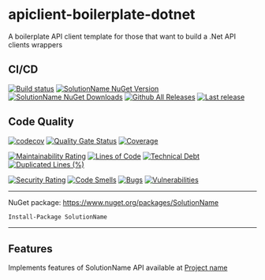 # apiclient-boilerplate-dotnet

A boilerplate API client template for those that want to build a .Net API clients wrappers

## CI/CD

[![Build status](https://ci.appveyor.com/api/projects/status/w9g1i60og8jyxo4d?svg=true)](https://ci.appveyor.com/project/guibranco/vtex-dotnet-sdk)
[![SolutionName NuGet Version](https://img.shields.io/nuget/v/SolutionName.svg?style=flat)](https://www.nuget.org/packages/SolutionName/)
[![SolutionName NuGet Downloads](https://img.shields.io/nuget/dt/SolutionName.svg?style=flat)](https://www.nuget.org/packages/SolutionName/)
[![Github All Releases](https://img.shields.io/github/downloads/guibranco/SolutionName/total.svg?style=flat)](https://github.com/guibranco/SolutionName)
[![Last release](https://img.shields.io/github/release-date/guibranco/SolutionName.svg?style=flat)](https://github.com/guibranco/SolutionName)

## Code Quality

[![codecov](https://codecov.io/gh/guibranco/SolutionName/branch/master/graph/badge.svg)](https://codecov.io/gh/guibranco/SolutionName)
[![Quality Gate Status](https://sonarcloud.io/api/project_badges/measure?project=guibranco_SolutionName&metric=alert_status)](https://sonarcloud.io/dashboard?id=guibranco_SolutionName)
[![Coverage](https://sonarcloud.io/api/project_badges/measure?project=guibranco_SolutionName&metric=coverage)](https://sonarcloud.io/dashboard?id=guibranco_SolutionName)

[![Maintainability Rating](https://sonarcloud.io/api/project_badges/measure?project=guibranco_SolutionName&metric=sqale_rating)](https://sonarcloud.io/dashboard?id=guibranco_SolutionName)
[![Lines of Code](https://sonarcloud.io/api/project_badges/measure?project=guibranco_SolutionName&metric=ncloc)](https://sonarcloud.io/dashboard?id=guibranco_SolutionName)
[![Technical Debt](https://sonarcloud.io/api/project_badges/measure?project=guibranco_SolutionName&metric=sqale_index)](https://sonarcloud.io/dashboard?id=guibranco_SolutionName)
[![Duplicated Lines (%)](https://sonarcloud.io/api/project_badges/measure?project=guibranco_SolutionName&metric=duplicated_lines_density)](https://sonarcloud.io/dashboard?id=guibranco_SolutionName)

[![Security Rating](https://sonarcloud.io/api/project_badges/measure?project=guibranco_SolutionName&metric=security_rating)](https://sonarcloud.io/dashboard?id=guibranco_SolutionName)
[![Code Smells](https://sonarcloud.io/api/project_badges/measure?project=guibranco_SolutionName&metric=code_smells)](https://sonarcloud.io/dashboard?id=guibranco_SolutionName)
[![Bugs](https://sonarcloud.io/api/project_badges/measure?project=guibranco_SolutionName&metric=bugs)](https://sonarcloud.io/dashboard?id=guibranco_SolutionName)
[![Vulnerabilities](https://sonarcloud.io/api/project_badges/measure?project=guibranco_SolutionName&metric=vulnerabilities)](https://sonarcloud.io/dashboard?id=guibranco_SolutionName)

---

NuGet package: https://www.nuget.org/packages/SolutionName

```ps
Install-Package SolutionName
```

---

## Features

Implements features of SolutionName API available at [Project name](https://project.name.com/)
